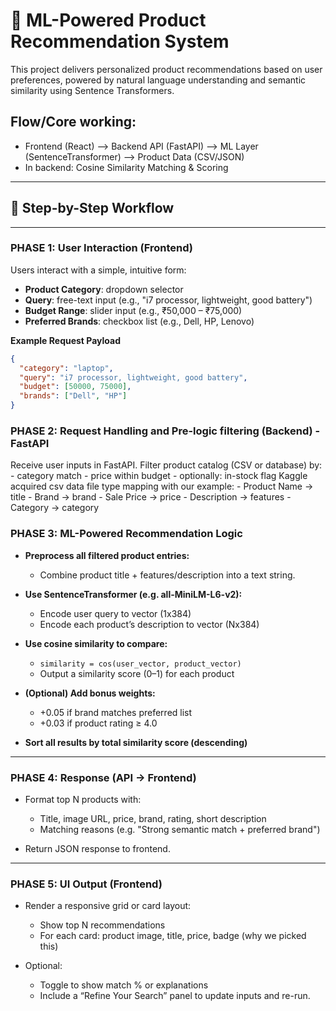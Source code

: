 # 🧠 ML-Powered Product Recommendation System

This project delivers personalized product recommendations based on user preferences, powered by natural language understanding and semantic similarity using Sentence Transformers.

## Flow/Core working:
- Frontend (React) ⟶ Backend API (FastAPI) ⟶ ML Layer (SentenceTransformer) ⟶ Product Data (CSV/JSON)
- In backend: Cosine Similarity Matching & Scoring

---

## 🚀 Step-by-Step Workflow

---

### PHASE 1: User Interaction (Frontend)

Users interact with a simple, intuitive form:

- **Product Category**: dropdown selector
- **Query**: free-text input (e.g., "i7 processor, lightweight, good battery")
- **Budget Range**: slider input (e.g., ₹50,000 – ₹75,000)
- **Preferred Brands**: checkbox list (e.g., Dell, HP, Lenovo)

 **Example Request Payload**
```json
{
  "category": "laptop",
  "query": "i7 processor, lightweight, good battery",
  "budget": [50000, 75000],
  "brands": ["Dell", "HP"]
}
```

### PHASE 2: Request Handling and Pre-logic filtering (Backend) - FastAPI

Receive user inputs in FastAPI.
Filter product catalog (CSV or database) by:
    - category match
    - price within budget
    - optionally: in-stock flag
Kaggle acquired csv data file type mapping with our example:
    - Product Name → title
    - Brand → brand
    - Sale Price → price
    - Description → features
    - Category → category

### PHASE 3: ML-Powered Recommendation Logic

- **Preprocess all filtered product entries:**
  - Combine product title + features/description into a text string.

- **Use SentenceTransformer (e.g. all-MiniLM-L6-v2):**
  - Encode user query to vector (1x384)
  - Encode each product’s description to vector (Nx384)

- **Use cosine similarity to compare:**
  - `similarity = cos(user_vector, product_vector)`
  - Output a similarity score (0–1) for each product

- **(Optional) Add bonus weights:**
  - +0.05 if brand matches preferred list
  - +0.03 if product rating ≥ 4.0

- **Sort all results by total similarity score (descending)**

---

### PHASE 4: Response (API → Frontend)

- Format top N products with:
  - Title, image URL, price, brand, rating, short description
  - Matching reasons (e.g. "Strong semantic match + preferred brand")

- Return JSON response to frontend.

---

### PHASE 5: UI Output (Frontend)

- Render a responsive grid or card layout:
  - Show top N recommendations
  - For each card: product image, title, price, badge (why we picked this)

- Optional:
  - Toggle to show match % or explanations
  - Include a “Refine Your Search” panel to update inputs and re-run.
